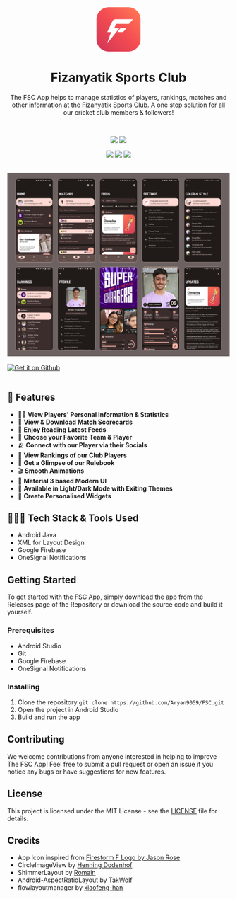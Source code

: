 <div align="center">

<img src="https://github.com/Aryan9059/FSC/blob/cb356bc82d12481f224a32091cd03713a2ffda17/assets/logo_github.png" width="100px"/>

# **Fizanyatik Sports Club**

The FSC App helps to manage statistics of players, rankings, matches and other information at the Fizanyatik Sports Club. A one stop solution for all our cricket club members & followers!

<br/>

<a href="https://www.youtube.com/@fizanyatiksc"><img src="https://img.shields.io/youtube/channel/views/UCljG6xDx_rvrC4ZCWp38gcA?style=for-the-badge&logo=youtube" /></a>
<a href="https://www.instagram.com/fizanyatiksc/"><img src="https://img.shields.io/badge/Instagram-E4405F?style=for-the-badge&logo=instagram&logoColor=white" /></a>


<img src="https://img.shields.io/github/v/tag/Aryan9059/FSC?style=for-the-badge&label=Version&labelColor=3B2D2E&color=FFB2B8"/>
<img src="https://img.shields.io/github/last-commit/Aryan9059/FSC?style=for-the-badge&logo=github&color=edc06d&logoColor=d1c6b4&labelColor=363024"/>
<img src="https://img.shields.io/github/repo-size/Aryan9059/FSC?style=for-the-badge&logo=dropbox&color=83d5c7&logoColor=bec9c5&labelColor=293231"/>

<br/>
<br/>

![Banner](https://github.com/Aryan9059/FSC/blob/bf5d54bce0e2e59dbc74a6d7094cb63662f90b07/assets/screenshots_banner.png)

<div style="display: flex; flex-direction: row;">
    <a href='https://github.com/Aryan9059/FSC/releases/latest'><img alt='Get it on Github' src='https://github.com/vishal2376/snaptick/assets/38159691/f502e2ec-dbf4-4ed6-b23f-a47b74080fea' style="width:200px"></a>
</div>

</div>
<br>

## 🚀 Features

- 👨🏻 **View Players' Personal Information & Statistics**
- 📑 **View & Download Match Scorecards**
- 🔄 **Enjoy Reading Latest Feeds**
- 🌟 **Choose your Favorite Team & Player**
- 🫂 **Connect with our Player via their Socials**
- 🔢 **View Rankings of our Club Players**
- 📕 **Get a Glimpse of our Rulebook**
- 🎬 **Smooth Animations**
- 🎨 **Material 3 based Modern UI**
- 🌚 **Available in Light/Dark Mode with Exiting Themes**
- 🧩 **Create Personalised Widgets**

## 🧑🏻‍💻 Tech Stack & Tools Used

- Android Java
- XML for Layout Design
- Google Firebase
- OneSignal Notifications

## Getting Started

To get started with the FSC App, simply download the app from the Releases page of the Repository or download the source code and build it yourself.

### Prerequisites

- Android Studio
- Git
- Google Firebase
- OneSignal Notifications

### Installing

1. Clone the repository
``` git clone https://github.com/Aryan9059/FSC.git ```
2. Open the project in Android Studio
3. Build and run the app

## Contributing

We welcome contributions from anyone interested in helping to improve The FSC App! Feel free to submit a pull request or open an issue if you notice any bugs or have suggestions for new features.

## License

This project is licensed under the MIT License - see the <a href="https://github.com/Aryan9059/FSC/blob/main/LICENSE.md">LICENSE</a> file for details.

## Credits

- App Icon inspired from <a href="https://dribbble.com/shots/3794732-Firestorm-F-Logo"> Firestorm F Logo by Jason Rose</a>
- CircleImageView by <a href="https://github.com/hdodenhof/CircleImageView">Henning Dodenhof</a>
- ShimmerLayout by <a href="https://github.com/rnpy/ShimmerLayout">Romain</a>
- Android-AspectRatioLayout by <a href="https://github.com/TakWolf/Android-AspectRatioLayout">TakWolf</a>
- flowlayoutmanager by <a href="https://github.com/xiaofeng-han/AndroidLibs/tree/master/flowlayoutmanager">xiaofeng-han</a>
